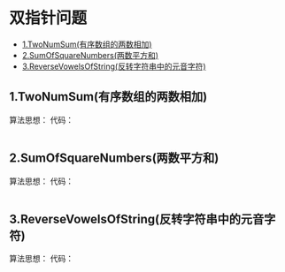# 双指针问题
* [1.TwoNumSum(有序数组的两数相加)](https://github.com/Hi-world-DF/Interview-knowledge-points/blob/master/LeetCode/doublePointerProblem.md#1twonumsum%E6%9C%89%E5%BA%8F%E6%95%B0%E7%BB%84%E7%9A%84%E4%B8%A4%E6%95%B0%E7%9B%B8%E5%8A%A0)
* [2.SumOfSquareNumbers(两数平方和)](https://github.com/Hi-world-DF/Interview-knowledge-points/blob/master/LeetCode/doublePointerProblem.md#2sumofsquarenumbers%E4%B8%A4%E6%95%B0%E5%B9%B3%E6%96%B9%E5%92%8C)
* [3.ReverseVowelsOfString(反转字符串中的元音字符)](https://github.com/Hi-world-DF/Interview-knowledge-points/blob/master/LeetCode/doublePointerProblem.md#3reversevowelsofstring%E5%8F%8D%E8%BD%AC%E5%AD%97%E7%AC%A6%E4%B8%B2%E4%B8%AD%E7%9A%84%E5%85%83%E9%9F%B3%E5%AD%97%E7%AC%A6)

## 1.TwoNumSum(有序数组的两数相加)
算法思想：
代码：
``` java

```

## 2.SumOfSquareNumbers(两数平方和)
算法思想：
代码：
``` java
```

## 3.ReverseVowelsOfString(反转字符串中的元音字符)
算法思想：
代码：
``` java
```
